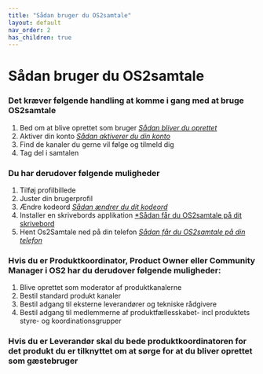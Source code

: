 ```yaml
---
title: "Sådan bruger du OS2samtale"
layout: default
nav_order: 2
has_children: true
---
```


# **Sådan bruger du OS2samtale**

### Det kræver følgende handling at komme i gang med at bruge OS2samtale

1. Bed om at blive oprettet som bruger [*Sådan bliver du oprettet*][oprettelse]
2. Aktiver din konto [*Sådan aktiverer du din konto*][aktivering]
3. Find de kanaler du gerne vil følge og tilmeld dig
4. Tag del i samtalen

### Du har derudover følgende muligheder 

1. Tilføj profilbillede 
2. Juster din brugerprofil  
3. Ændre kodeord [*Sådan ændrer du dit kodeord*][kodeord]
4. Installer en skrivebords applikation [*Sådan får du OS2samtale på dit skrivebord][skrivebord]
5. Hent Os2Samtale ned på din telefon  [*Sådan får du OS2samtale på din telefon*][telefon]

  
### Hvis du er Produktkoordinator, Product Owner eller Community Manager i OS2 har du derudover følgende muligheder:

1. Blive oprettet som moderator af produktkanalerne
2. Bestil standard produkt kanaler
3. Bestil adgang til eksterne leverandører  og tekniske rådgivere
4. Bestil adgang til medlemmerne af produktfællesskabet- incl produktets styre- og koordinationsgrupper

### Hvis du er Leverandør  skal du bede produktkoordinatoren for det produkt du er tilknyttet om at sørge for at du bliver oprettet som gæstebruger


[telefon]: /docs/slutbruger/opstart/på_telefon.md
[oprettelse]: /docs/slutbruger/opstart/oprettelse.md
[aktivering]: /docs/slutbruger/opstart/aktivering.md
[kodeord]: /docs/slutbruger/konfiguration/ændre_kodeord.md
[skrivebord]: /docs/slutbruger/opstart/på_skrivebordet.md